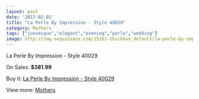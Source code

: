 ```yaml
---
layout: post
date: '2017-02-01'
title: "La Perle By Impression - Style 40029"
category: Mothers
tags: ["junoesque","elegant","evening","perle","wedding"]
image: http://img.sequinious.com/15161-thickbox_default/la-perle-by-impression-style-40029.jpg
---
```

La Perle By Impression - Style 40029

On Sales: **$381.99**
<a href="https://www.sequinious.com/mothers/7151-la-perle-by-impression-style-40029.html"><amp-img layout="responsive" width="600" height="600" src="//img.sequinious.com/15161-thickbox_default/la-perle-by-impression-style-40029.jpg" alt="La Perle By Impression - Style 40029 0" /></a>
<a href="https://www.sequinious.com/mothers/7151-la-perle-by-impression-style-40029.html"><amp-img layout="responsive" width="600" height="600" src="//img.sequinious.com/15163-thickbox_default/la-perle-by-impression-style-40029.jpg" alt="La Perle By Impression - Style 40029 1" /></a>
<a href="https://www.sequinious.com/mothers/7151-la-perle-by-impression-style-40029.html"><amp-img layout="responsive" width="600" height="600" src="//img.sequinious.com/15162-thickbox_default/la-perle-by-impression-style-40029.jpg" alt="La Perle By Impression - Style 40029 2" /></a>

Buy it: [La Perle By Impression - Style 40029](https://www.sequinious.com/mothers/7151-la-perle-by-impression-style-40029.html "La Perle By Impression - Style 40029")

View more: [Mothers](https://www.sequinious.com/6-mothers "Mothers")